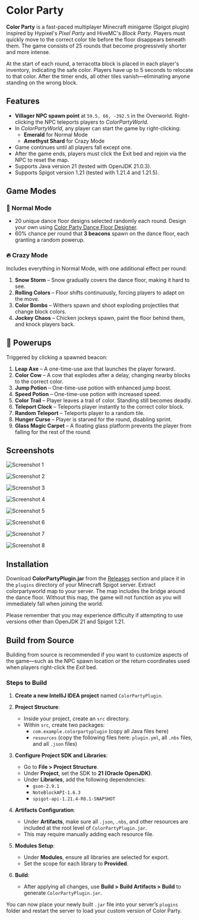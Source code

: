 # Color Party

**Color Party** is a fast-paced multiplayer Minecraft minigame (Spigot plugin) inspired by Hypixel's *Pixel Party* and HiveMC's *Block Party*. Players must quickly move to the correct color tile before the floor disappears beneath them. The game consists of 25 rounds that become progressively shorter and more intense.

At the start of each round, a terracotta block is placed in each player's inventory, indicating the safe color. Players have up to 5 seconds to relocate to that color. After the timer ends, all other tiles vanish—eliminating anyone standing on the wrong block.

## Features

- **Villager NPC spawn point** at `59.5, 66, -392.5` in the Overworld. Right-clicking the NPC teleports players to *ColorPartyWorld*.
- In *ColorPartyWorld*, any player can start the game by right-clicking:
  - **Emerald** for Normal Mode  
  - **Amethyst Shard** for Crazy Mode
- Game continues until all players fall except one.
- After the game ends, players must click the Exit bed and rejoin via the NPC to reset the map.
- Supports Java version 21 (tested with OpenJDK 21.0.3).
- Supports Spigot version 1.21 (tested with 1.21.4 and 1.21.5).

## Game Modes

### 🎯 Normal Mode

- 20 unique dance floor designs selected randomly each round. Design your own using [Color Party Dance Floor Designer](https://github.com/alexbates/ColorPartyDesigner).
- 60% chance per round that **3 beacons** spawn on the dance floor, each granting a random powerup.

### 🔥 Crazy Mode

Includes everything in Normal Mode, with one additional effect per round:

1. **Snow Storm** – Snow gradually covers the dance floor, making it hard to see.
2. **Rolling Colors** – Floor shifts continuously, forcing players to adapt on the move.
3. **Color Bombs** – Withers spawn and shoot exploding projectiles that change block colors.
4. **Jockey Chaos** – Chicken jockeys spawn, paint the floor behind them, and knock players back.

## 🎁 Powerups

Triggered by clicking a spawned beacon:

1. **Leap Axe** – A one-time-use axe that launches the player forward.
2. **Color Cow** – A cow that explodes after a delay, changing nearby blocks to the correct color.
3. **Jump Potion** – One-time-use potion with enhanced jump boost.
4. **Speed Potion** – One-time-use potion with increased speed.
5. **Color Trail** – Player leaves a trail of color. Standing still becomes deadly.
6. **Teleport Clock** – Teleports player instantly to the correct color block.
7. **Random Teleport** – Teleports player to a random tile.
8. **Hunger Curse** – Player is starved for the round, disabling sprint.
9. **Glass Magic Carpet** – A floating glass platform prevents the player from falling for the rest of the round.

## Screenshots

![Screenshot 1](https://tamariapp.com/images/colorparty/1.png)

![Screenshot 2](https://tamariapp.com/images/colorparty/2.png)

![Screenshot 3](https://tamariapp.com/images/colorparty/3.png)

![Screenshot 4](https://tamariapp.com/images/colorparty/4.png)

![Screenshot 5](https://tamariapp.com/images/colorparty/5.png)

![Screenshot 6](https://tamariapp.com/images/colorparty/6.png)

![Screenshot 7](https://tamariapp.com/images/colorparty/7.png)

![Screenshot 8](https://tamariapp.com/images/colorparty/8.png)

## Installation

Download **ColorPartyPlugin.jar** from the [Releases](https://github.com/alexbates/ColorParty/releases) section and place it in the `plugins` directory of your Minecraft Spigot server. Extract colorpartyworld map to your server. The map includes the bridge around the dance floor. Without this map, the game will not function as you will immediately fall when joining the world.

Please remember that you may experience difficulty if attempting to use versions other than OpenJDK 21 and Spigot 1.21.

## Build from Source

Building from source is recommended if you want to customize aspects of the game—such as the NPC spawn location or the return coordinates used when players right-click the *Exit* bed.

### Steps to Build

1. **Create a new IntelliJ IDEA project** named `ColorPartyPlugin`.

2. **Project Structure**:
   - Inside your project, create an `src` directory.
   - Within `src`, create two packages:
     - `com.example.colorpartyplugin` (copy all Java files here)
     - `resources` (copy the following files here: `plugin.yml`, all `.nbs` files, and all `.json` files)

3. **Configure Project SDK and Libraries**:
   - Go to **File > Project Structure**.
   - Under **Project**, set the SDK to **21 (Oracle OpenJDK)**.
   - Under **Libraries**, add the following dependencies:
     - `gson-2.9.1`
     - `NoteBlockAPI-1.6.3`
     - `spigot-api-1.21.4-R0.1-SNAPSHOT`

4. **Artifacts Configuration**:
   - Under **Artifacts**, make sure all `.json`, `.nbs`, and other resources are included at the root level of `ColorPartyPlugin.jar`.
   - This may require manually adding each resource file.

5. **Modules Setup**:
   - Under **Modules**, ensure all libraries are selected for export.
   - Set the scope for each library to **Provided**.

6. **Build**:
   - After applying all changes, use **Build > Build Artifacts > Build** to generate `ColorPartyPlugin.jar`.

You can now place your newly built `.jar` file into your server’s `plugins` folder and restart the server to load your custom version of Color Party.
